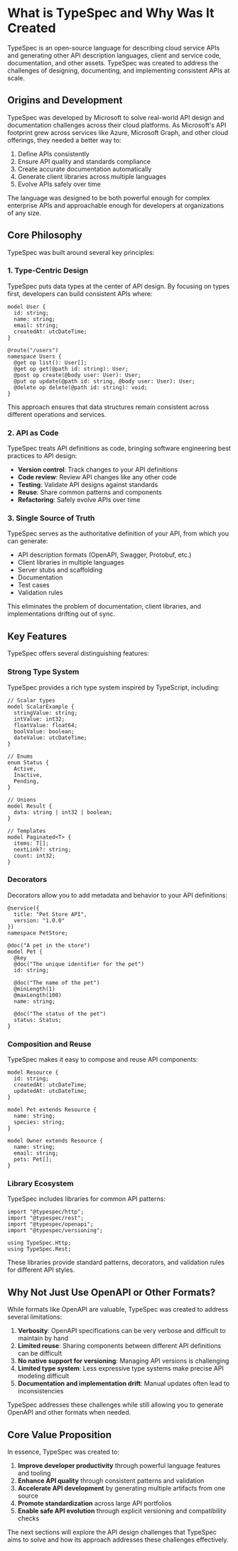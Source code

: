 # What is TypeSpec and Why Was It Created

TypeSpec is an open-source language for describing cloud service APIs and generating other API description languages, client and service code, documentation, and other assets. TypeSpec was created to address the challenges of designing, documenting, and implementing consistent APIs at scale.

## Origins and Development

TypeSpec was developed by Microsoft to solve real-world API design and documentation challenges across their cloud platforms. As Microsoft's API footprint grew across services like Azure, Microsoft Graph, and other cloud offerings, they needed a better way to:

1. Define APIs consistently
2. Ensure API quality and standards compliance
3. Create accurate documentation automatically
4. Generate client libraries across multiple languages
5. Evolve APIs safely over time

The language was designed to be both powerful enough for complex enterprise APIs and approachable enough for developers at organizations of any size.

## Core Philosophy

TypeSpec was built around several key principles:

### 1. Type-Centric Design

TypeSpec puts data types at the center of API design. By focusing on types first, developers can build consistent APIs where:

```typespec
model User {
  id: string;
  name: string;
  email: string;
  createdAt: utcDateTime;
}

@route("/users")
namespace Users {
  @get op list(): User[];
  @get op get(@path id: string): User;
  @post op create(@body user: User): User;
  @put op update(@path id: string, @body user: User): User;
  @delete op delete(@path id: string): void;
}
```

This approach ensures that data structures remain consistent across different operations and services.

### 2. API as Code

TypeSpec treats API definitions as code, bringing software engineering best practices to API design:

- **Version control**: Track changes to your API definitions
- **Code review**: Review API changes like any other code
- **Testing**: Validate API designs against standards
- **Reuse**: Share common patterns and components
- **Refactoring**: Safely evolve APIs over time

### 3. Single Source of Truth

TypeSpec serves as the authoritative definition of your API, from which you can generate:

- API description formats (OpenAPI, Swagger, Protobuf, etc.)
- Client libraries in multiple languages
- Server stubs and scaffolding
- Documentation
- Test cases
- Validation rules

This eliminates the problem of documentation, client libraries, and implementations drifting out of sync.

## Key Features

TypeSpec offers several distinguishing features:

### Strong Type System

TypeSpec provides a rich type system inspired by TypeScript, including:

```typespec
// Scalar types
model ScalarExample {
  stringValue: string;
  intValue: int32;
  floatValue: float64;
  boolValue: boolean;
  dateValue: utcDateTime;
}

// Enums
enum Status {
  Active,
  Inactive,
  Pending,
}

// Unions
model Result {
  data: string | int32 | boolean;
}

// Templates
model Paginated<T> {
  items: T[];
  nextLink?: string;
  count: int32;
}
```

### Decorators

Decorators allow you to add metadata and behavior to your API definitions:

```typespec
@service({
  title: "Pet Store API",
  version: "1.0.0"
})
namespace PetStore;

@doc("A pet in the store")
model Pet {
  @key
  @doc("The unique identifier for the pet")
  id: string;
  
  @doc("The name of the pet")
  @minLength(1)
  @maxLength(100)
  name: string;
  
  @doc("The status of the pet")
  status: Status;
}
```

### Composition and Reuse

TypeSpec makes it easy to compose and reuse API components:

```typespec
model Resource {
  id: string;
  createdAt: utcDateTime;
  updatedAt: utcDateTime;
}

model Pet extends Resource {
  name: string;
  species: string;
}

model Owner extends Resource {
  name: string;
  email: string;
  pets: Pet[];
}
```

### Library Ecosystem

TypeSpec includes libraries for common API patterns:

```typespec
import "@typespec/http";
import "@typespec/rest";
import "@typespec/openapi";
import "@typespec/versioning";

using TypeSpec.Http;
using TypeSpec.Rest;
```

These libraries provide standard patterns, decorators, and validation rules for different API styles.

## Why Not Just Use OpenAPI or Other Formats?

While formats like OpenAPI are valuable, TypeSpec was created to address several limitations:

1. **Verbosity**: OpenAPI specifications can be very verbose and difficult to maintain by hand
2. **Limited reuse**: Sharing components between different API definitions can be difficult
3. **No native support for versioning**: Managing API versions is challenging
4. **Limited type system**: Less expressive type systems make precise API modeling difficult
5. **Documentation and implementation drift**: Manual updates often lead to inconsistencies

TypeSpec addresses these challenges while still allowing you to generate OpenAPI and other formats when needed.

## Core Value Proposition

In essence, TypeSpec was created to:

1. **Improve developer productivity** through powerful language features and tooling
2. **Enhance API quality** through consistent patterns and validation
3. **Accelerate API development** by generating multiple artifacts from one source
4. **Promote standardization** across large API portfolios
5. **Enable safe API evolution** through explicit versioning and compatibility checks

The next sections will explore the API design challenges that TypeSpec aims to solve and how its approach addresses these challenges effectively.